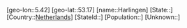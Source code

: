 ﻿---
location: [53.17,5.42]
type: City
tags:
- geo/City


SpocWebEntityId: 30773
isDeleted: false
confidential: public

---
[geo-lon::5.42]
[geo-lat::53.17]
[name::Harlingen]
[State::]
[Country::[Netherlands](geo/Continent/Europe/Netherlands.md)]
[StateId::]
[Population::]
[Unknown::]

